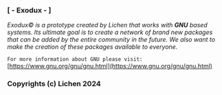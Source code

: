 ### [ - Exodux - ]
*Exodux© is a prototype created by Lichen that works with **GNU** based systems.
Its ultimate goal is to create a network of brand new packages that can be added by the entire community in the future. We also want to make the creation of these packages available to everyone.*

`For more information about GNU please visit:` [https://www.gnu.org/gnu/gnu.html](https://www.gnu.org/gnu/gnu.html)

### Copyrights (c) Lichen 2024 


